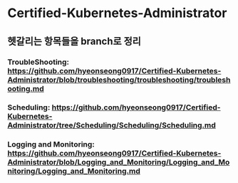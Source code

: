 # Certified-Kubernetes-Administrator
## 헷갈리는 항목들을 branch로 정리
### TroubleShooting: https://github.com/hyeonseong0917/Certified-Kubernetes-Administrator/blob/troubleshooting/troubleshooting/troubleshooting.md
### Scheduling: https://github.com/hyeonseong0917/Certified-Kubernetes-Administrator/tree/Scheduling/Scheduling/Scheduling.md
### Logging and Monitoring: https://github.com/hyeonseong0917/Certified-Kubernetes-Administrator/blob/Logging_and_Monitoring/Logging_and_Monitoring/Logging_and_Monitoring.md
